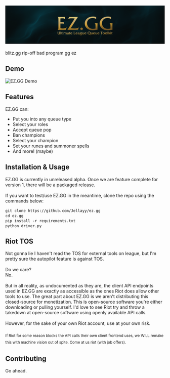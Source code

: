 ![EZ.GG Banner](img/readme-banner.png)
<br><br>
blitz.gg rip-off bad program gg ez
## Demo
![EZ.GG Demo](img/Animation.gif)
## Features
EZ.GG can:
 - Put you into any queue type
 - Select your roles
 - Accept queue pop
 - Ban champions
 - Select your champion
 - Set your runes and summoner spells
 - And more! (maybe)
## Installation & Usage
 EZ.GG is currently in unreleased alpha. Once we are feature complete for version 1, there will be a packaged release.
 <br><br>
 If you want to test/use EZ.GG in the meantime, clone the repo using the commands below:
 ```
git clone https://github.com/Jellayy/ez.gg
cd ez.gg
pip install -r requirements.txt
python driver.py
 ```
## Riot TOS
Not gonna lie I haven't read the TOS for external tools on league, but I'm pretty sure the autopilot feature is against TOS.
<br><br>
Do we care?
<br>
No.
<br><br>
But in all reality, as undocumented as they are, the client API endpoints used in EZ.GG are exactly as accessible as the ones Riot does allow other tools to use. The great part about EZ.GG is we aren't distributing this closed-source for monetization. This is open-source software you're either downloading or pulling yourself. I'd love to see Riot try and throw a takedown at open-source software using openly available API calls.
<br><br>
However, for the sake of your own Riot account, use at your own risk.
<br><br>
<sub>If Riot for some reason blocks the API calls their own client frontend uses, we WILL remake this with machine vision out of spite. Come at us riot (with job offers).<sub>
## Contributing
Go ahead.

